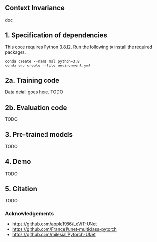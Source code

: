 ## Context Invariance

[doc](https://docs.google.com/document/d/1CASC_KfhdAUHPPOCFJq9HmI22ZsuO1mZjldPmRvDNMM/edit?usp=sharing)

## 1. Specification of dependencies

This code requires Python 3.8.12. Run the following to install the required packages.
```
conda create --name msl python=3.8
conda env create --file environment.yml
```

## 2a. Training code
Data detail goes here. TODO

## 2b. Evaluation code
TODO

## 3. Pre-trained models
TODO

## 4. Demo
TODO

## 5. Citation
TODO

### Acknowledgements
* https://github.com/apple1986/LeViT-UNet
* https://github.com/France1/unet-multiclass-pytorch
* https://github.com/milesial/Pytorch-UNet


